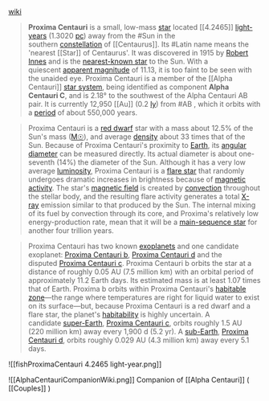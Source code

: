 [wiki](https://en.wikipedia.org/wiki/Proxima_Centauri)

> **Proxima Centauri** is a small, low-mass [star](https://en.wikipedia.org/wiki/Star "Star") located [[4.2465]] [light-years](https://en.wikipedia.org/wiki/Light-year "Light-year") (1.3020 [pc](https://en.wikipedia.org/wiki/Parsec "Parsec")) away from the #Sun in the southern [constellation](https://en.wikipedia.org/wiki/Constellation "Constellation") of [[Centaurus]]. Its #Latin name means the 'nearest [[Star]] of Centaurus'. It was discovered in 1915 by [Robert Innes](https://en.wikipedia.org/wiki/Robert_T._A._Innes "Robert T. A. Innes") and is the [nearest-known star](https://en.wikipedia.org/wiki/List_of_nearest_stars_and_brown_dwarfs "List of nearest stars and brown dwarfs") to the Sun. With a quiescent [apparent magnitude](https://en.wikipedia.org/wiki/Apparent_magnitude "Apparent magnitude") of 11.13, it is too faint to be seen with the unaided eye. Proxima Centauri is a member of the [[Alpha Centauri]] [star system](https://en.wikipedia.org/wiki/Star_system "Star system"), being identified as component **Alpha Centauri C**, and is 2.18° to the southwest of the Alpha Centauri AB pair. It is currently 12,950 [[Au]] (0.2 [ly](https://en.wikipedia.org/wiki/Light-year "Light-year")) from #AB , which it orbits with a [period](https://en.wikipedia.org/wiki/Orbital_period "Orbital period") of about 550,000 years.

> Proxima Centauri is a [red dwarf](https://en.wikipedia.org/wiki/Red_dwarf "Red dwarf") star with a mass about 12.5% of the Sun's mass ([M☉](https://en.wikipedia.org/wiki/Solar_mass "Solar mass")), and average [density](https://en.wikipedia.org/wiki/Density "Density") about 33 times that of the Sun. Because of Proxima Centauri's proximity to [Earth](https://en.wikipedia.org/wiki/Earth "Earth"), its [angular diameter](https://en.wikipedia.org/wiki/Angular_diameter "Angular diameter") can be measured directly. Its actual diameter is about one-seventh (14%) the diameter of the Sun. Although it has a very low average [luminosity](https://en.wikipedia.org/wiki/Luminosity "Luminosity"), Proxima Centauri is a [flare star](https://en.wikipedia.org/wiki/Flare_star "Flare star") that randomly undergoes dramatic increases in brightness because of [magnetic activity](https://en.wikipedia.org/wiki/Magnetic_activity "Magnetic activity"). The star's [magnetic field](https://en.wikipedia.org/wiki/Magnetic_field "Magnetic field") is created by [convection](https://en.wikipedia.org/wiki/Convection "Convection") throughout the stellar body, and the resulting flare activity generates a total [X-ray](https://en.wikipedia.org/wiki/X-ray "X-ray") emission similar to that produced by the Sun. The internal mixing of its fuel by convection through its core, and Proxima's relatively low energy-production rate, mean that it will be a [main-sequence star](https://en.wikipedia.org/wiki/Main-sequence_star "Main-sequence star") for another four trillion years.

> Proxima Centauri has two known [exoplanets](https://en.wikipedia.org/wiki/Exoplanet "Exoplanet") and one candidate exoplanet: [Proxima Centauri b](https://en.wikipedia.org/wiki/Proxima_Centauri_b "Proxima Centauri b"), [Proxima Centauri d](https://en.wikipedia.org/wiki/Proxima_Centauri_d "Proxima Centauri d") and the disputed [Proxima Centauri c](https://en.wikipedia.org/wiki/Proxima_Centauri_c "Proxima Centauri c"). Proxima Centauri b orbits the star at a distance of roughly 0.05 AU (7.5 million km) with an orbital period of approximately 11.2 Earth days. Its estimated mass is at least 1.07 times that of Earth. Proxima b orbits within Proxima Centauri's [habitable zone](https://en.wikipedia.org/wiki/Habitable_zone "Habitable zone")—the range where temperatures are right for liquid water to exist on its surface—but, because Proxima Centauri is a red dwarf and a flare star, the planet's [habitability](https://en.wikipedia.org/wiki/Habitability_of_red_dwarf_systems "Habitability of red dwarf systems") is highly uncertain. A candidate [super-Earth](https://en.wikipedia.org/wiki/Super-Earth "Super-Earth"), [Proxima Centauri c](https://en.wikipedia.org/wiki/Proxima_Centauri_c "Proxima Centauri c"), orbits roughly 1.5 AU (220 million km) away every 1,900 d (5.2 yr). A [sub-Earth](https://en.wikipedia.org/wiki/Sub-Earth "Sub-Earth"), [Proxima Centauri d](https://en.wikipedia.org/wiki/Proxima_Centauri_d "Proxima Centauri d"), orbits roughly 0.029 AU (4.3 million km) away every 5.1 days.


![[fishProximaCentauri 4.2465 light-year.png]]

![[AlphaCentauriCompanionWiki.png]]
Companion of [[Alpha Centauri]] ( [[Couples]] )


